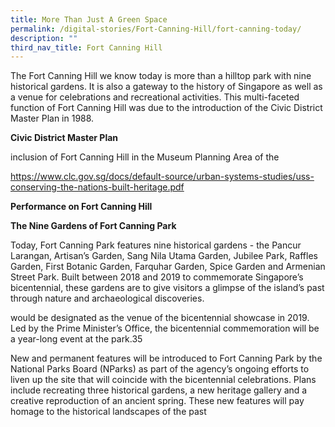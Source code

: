 ```yaml
---
title: More Than Just A Green Space
permalink: /digital-stories/Fort-Canning-Hill/fort-canning-today/
description: ""
third_nav_title: Fort Canning Hill
---
```

The Fort Canning Hill we know today is more than a hilltop park with nine historical gardens. It is also a gateway to the history of Singapore as well as a venue for celebrations and recreational activities. This multi-faceted function of Fort Canning Hill was due to the introduction of the Civic District Master Plan in 1988.

**Civic District Master Plan**

 inclusion of Fort Canning Hill in the Museum Planning Area of the

https://www.clc.gov.sg/docs/default-source/urban-systems-studies/uss-conserving-the-nations-built-heritage.pdf

**Performance on Fort Canning Hill**

**The Nine Gardens of Fort Canning Park**

Today, Fort Canning Park features nine historical gardens - the Pancur Larangan, Artisan’s Garden, Sang Nila Utama Garden, Jubilee Park, Raffles Garden, First Botanic Garden, Farquhar Garden, Spice Garden and Armenian Street Park. Built between 2018 and 2019 to commemorate Singapore’s bicentennial, these gardens are to give visitors a glimpse of the island’s past through nature and archaeological discoveries.

would be designated as the venue of the bicentennial showcase in 2019. Led by the Prime Minister’s Office, the bicentennial commemoration will be a year-long event at the park.35  
  
New and permanent features will be introduced to Fort Canning Park by the National Parks Board (NParks) as part of the agency’s ongoing efforts to liven up the site that will coincide with the bicentennial celebrations. Plans include recreating three historical gardens, a new heritage gallery and a creative reproduction of an ancient spring. These new features will pay homage to the historical landscapes of the past